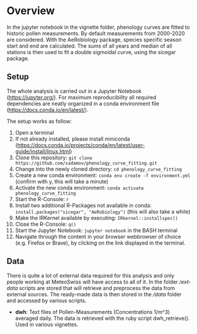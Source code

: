 # Overview

In the jupyter notebook in the vignette folder, phenology curves are fitted
to historic pollen measurements. By default measurements from 2000-2020 are considered.
With the AeRobiology package, species specific season start and end are calculated.
The sums of all years and median of all stations is then used to fit a double sigmoidal curve,
using the sicegar package.

## Setup

The whole analysis is carried out in a Jupyter Notebook (https://jupyter.org/).
For maximum reproducibility all required dependencies are neatly organized in a conda
environment file (https://docs.conda.io/en/latest/).

The setup works as follow:

  1. Open a terminal
  2. If not already installed, please install miniconda (https://docs.conda.io/projects/conda/en/latest/user-guide/install/linux.html)
  3. Clone this repository: `git clone https://github.com/sadamov/phenology_curve_fitting.git`
  4. Change into the newly cloned directory: `cd phenology_curve_fitting`
  5. Create a new conda environment: `conda env create -f environment.yml` (confirm with y, this will take a minute)
  6. Activate the new conda environment: `conda activate phenology_curve_fitting`
  7. Start the R-Console: `r`
  8. Install two additional R-Packages not available in conda: `install.packages("sicegar", "AeRobiology")` (this will also take a while)
  9.  Make the IRKernel available by executing: `IRkernel::installspec()`
  10. Close the R-Console: `q()`
  11. Start the Jupyter Notebook: `jupyter notebook` in the BASH terminal
  12. Navigate through the content in your browser webbrowser of choice (e.g. Firefox or Brave), by clicking on the link displayed in the terminal.
## Data

There is quite a lot of external data required for this analysis and only people working
at MeteoSwiss will have access to all of it. In the folder */ext-data* scripts are stored
that will retrieve and preprocess the data from external sources. The ready-made data is
then stored in the */data* folder and accessed by various scripts.

- **dwh**: Text files of Pollen-Measurements (Concentrations 1/m^3) averaged daily.
  The data is retrieved with the ruby script dwh_retrieve(). Used in various vignettes.
